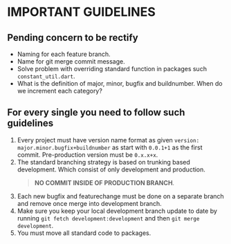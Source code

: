 # IMPORTANT GUIDELINES

## Pending concern to be rectify
* Naming for each feature branch.
* Name for git merge commit message.
* Solve problem with overriding standard function in packages such `constant_util.dart`.
* What is the definition of major, minor, bugfix and buildnumber. When do we increment each category? 

## For every single you need to follow such guidelines
1. Every project must have version name format as given `version: major.minor.bugfix+buildnumber` as start with `0.0.1+1` as the first commit. Pre-production version must be `0.x.x+x`.
2. The standard branching strategy is based on trunking based development. Which consist of only development and production.
    > **NO COMMIT INSIDE OF PRODUCTION BRANCH**.
3. Each new bugfix and featurechange must be done on a separate branch and remove once merge into development branch.
4. Make sure you keep your local development branch update to date by running `git fetch development:development` and then `git merge development`.
5. You must move all standard code to packages.